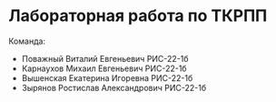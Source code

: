 # Лабораторная работа по ТКРПП

Команда:
- Поважный Виталий Евгеньевич РИС-22-1б
- Карнаухов Михаил Евгеньевич РИС-22-1б
- Вышенская Екатерина Игоревна РИС-22-1б
- Зырянов Ростислав Александрович РИС-22-1б
